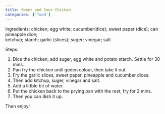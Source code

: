 ```yaml
---
title: Sweet and Sour Chicken
categories: ['food']
---
```


Ingredients:
chicken;    egg white;   cucumber(dice);    sweet paper (dice);   can pineapple dice;<br/>
ketchup;    starch;    garlic (slices);    suger;   vinegar;   salt
     
Steps:
1. Dice the chicken; add suger, egg white and potato starch. Settle for 30 mins. 
2. Pan fry the chicken until goden colour, then take it out.
3. Fry the garlic slices, sweet paper, pineapple and cucumber dices.
4. Then add kitchup, suger, vinegar and salt.
5. Add a littble bit of water.
6. Put the chicken back to the prying pan with the rest, fry for 2 mins.
7. Then you can dish it up.
     
Then enjoy!
